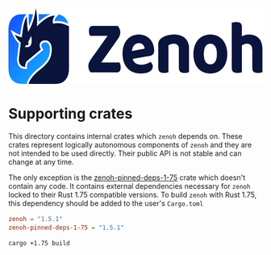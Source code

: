 <img src="https://raw.githubusercontent.com/eclipse-zenoh/zenoh/master/zenoh-dragon.png" height="150">

# Supporting crates

This directory contains internal crates which `zenoh` depends on. These crates represent logically autonomous
components of `zenoh` and they are not intended to be used directly. Their public API is not stable and can
change at any time.

The only exception is the [zenoh-pinned-deps-1-75](zenoh-pinned-deps-1-75) crate which doesn't contain
any code. It contains external dependencies necessary for `zenoh` locked to their Rust 1.75 compatible
versions. To build `zenoh` with Rust 1.75, this dependency should be added to the user's `Cargo.toml`

```toml
zenoh = "1.5.1"
zenoh-pinned-deps-1-75 = "1.5.1"
```

```sh
cargo +1.75 build
```
